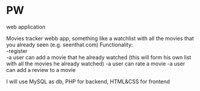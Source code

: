 # PW
web application

Movies tracker webb app, something like a watchlist with all the movies that you already seen (e.g. seenthat.com)
Functionality:
<br>-register</br>
-a user can add a movie that he already watched (this will form his own list with all the movies he already watched)
-a user can rate a movie
-a user can add a review to a movie

I will use MySQL as db, PHP for backend, HTML&CSS for frontend
